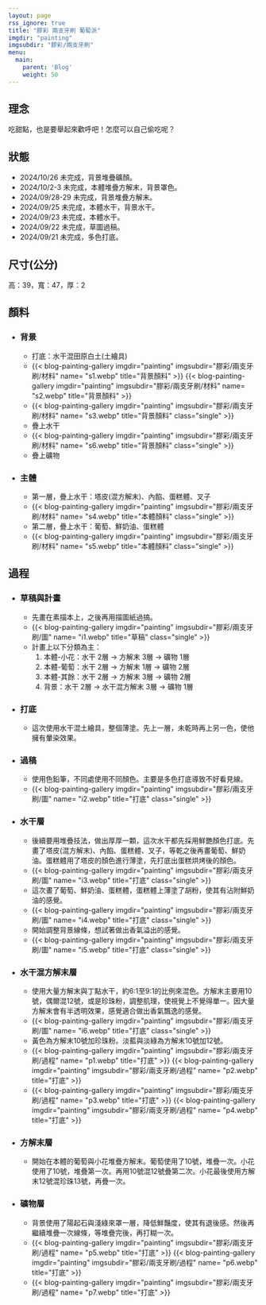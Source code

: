 ```yaml
---
layout: page
rss_ignore: true
title: "膠彩 兩支牙刷 葡萄派"
imgdir: "painting"
imgsubdir: "膠彩/兩支牙刷"
menu:
  main:
    parent: 'Blog'
    weight: 50
---
```

## **理念** ##
吃甜點，也是要舉起來歡呼吧！怎麼可以自己偷吃呢？

## **狀態** ##
* 2024/10/26 未完成，背景堆疊礦顏。
* 2024/10/2-3 未完成，本體堆疊方解末，背景罩色。
* 2024/09/28-29 未完成，背景堆疊方解末。
* 2024/09/25 未完成，本體水干，背景水干。
* 2024/09/23 未完成，本體水干。
* 2024/09/22 未完成，草圖過稿。
* 2024/09/21 未完成，多色打底。

## **尺寸(公分)** ##
高：39，寬：47，厚：2

## **顏料** ##

* ### 背景 ###
  * 打底：水干混田原白土(土繪具)
  * {{< blog-painting-gallery imgdir="painting" imgsubdir="膠彩/兩支牙刷/材料" name= "s1.webp" title="背景顏料" >}}
    {{< blog-painting-gallery imgdir="painting" imgsubdir="膠彩/兩支牙刷/材料" name= "s2.webp" title="背景顏料" >}}
  * {{< blog-painting-gallery imgdir="painting" imgsubdir="膠彩/兩支牙刷/材料" name= "s3.webp" title="背景顏料" class="single" >}}
  * 疊上水干
  * {{< blog-painting-gallery imgdir="painting" imgsubdir="膠彩/兩支牙刷/材料" name= "s6.webp" title="背景顏料" class="single" >}}
  * 疊上礦物

* ### 主體 ###
  * 第一層，疊上水干：塔皮(混方解末)、內餡、蛋糕體、叉子
  * {{< blog-painting-gallery imgdir="painting" imgsubdir="膠彩/兩支牙刷/材料" name= "s4.webp" title="本體顏料" class="single" >}}
  * 第二層，疊上水干：葡萄、鮮奶油、蛋糕體
  * {{< blog-painting-gallery imgdir="painting" imgsubdir="膠彩/兩支牙刷/材料" name= "s5.webp" title="本體顏料" class="single" >}}


## **過程** ##

* ### 草稿與計畫 ###
  * 先畫在素描本上，之後再用描圖紙過搞。
  * {{< blog-painting-gallery imgdir="painting" imgsubdir="膠彩/兩支牙刷/圖" name= "i1.webp" title="草稿" class="single" >}}
  * 計畫上以下分類為主：
      1. 本體-小花：水干 2層 -> 方解末 3層 -> 礦物 1層
      2. 本體-葡萄：水干 2層 -> 方解末 1層 -> 礦物 2層
      3. 本體-其餘：水干 2層 -> 方解末 3層 -> 礦物 2層
      4. 背景：水干 2層 -> 水干混方解末 3層 -> 礦物 1層

* ### 打底 ###
  * 這次使用水干混土繪具，整個薄塗。先上一層，未乾時再上另一色，使他擁有暈染效果。

* ### 過稿 ###
  * 使用色鉛筆，不同處使用不同顏色。主要是多色打底導致不好看見線。
  * {{< blog-painting-gallery imgdir="painting" imgsubdir="膠彩/兩支牙刷/圖" name= "i2.webp" title="打底" class="single" >}}

* ### 水干層 ###
  * 後續要用堆疊技法，做出厚厚一顆，這次水干都先採用鮮艷顏色打底。先畫了塔皮(混方解末)、內餡、蛋糕體、叉子，等乾之後再畫葡萄、鮮奶油。蛋糕體用了塔皮的顏色進行薄塗，先打底出蛋糕烘烤後的顏色。
  * {{< blog-painting-gallery imgdir="painting" imgsubdir="膠彩/兩支牙刷/圖" name= "i3.webp" title="打底" class="single" >}}
  * 這次畫了葡萄、鮮奶油、蛋糕體，蛋糕體上薄塗了胡粉，使其有沾附鮮奶油的感覺。
  * {{< blog-painting-gallery imgdir="painting" imgsubdir="膠彩/兩支牙刷/圖" name= "i4.webp" title="打底" class="single" >}}
  * 開始調整背景線條，想試著做出香氣溢出的感覺。
  * {{< blog-painting-gallery imgdir="painting" imgsubdir="膠彩/兩支牙刷/圖" name= "i5.webp" title="打底" class="single" >}}

* ### 水干混方解末層 ###
  * 使用大量方解末與丁點水干，約6:1至9:1的比例來混色。方解末主要用10號，偶爾混12號，或是珍珠粉，調整肌理，使視覺上不覺得單一。因大量方解末會有半透明效果，感覺適合做出香氣飄逸的感覺。
  * {{< blog-painting-gallery imgdir="painting" imgsubdir="膠彩/兩支牙刷/圖" name= "i6.webp" title="打底" class="single" >}}
  * 黃色為方解末10號加珍珠粉。淡藍與淡綠為方解末10號加12號。
  * {{< blog-painting-gallery imgdir="painting" imgsubdir="膠彩/兩支牙刷/過程" name= "p1.webp" title="打底" >}}
    {{< blog-painting-gallery imgdir="painting" imgsubdir="膠彩/兩支牙刷/過程" name= "p2.webp" title="打底" >}}
  * {{< blog-painting-gallery imgdir="painting" imgsubdir="膠彩/兩支牙刷/過程" name= "p3.webp" title="打底" >}}
    {{< blog-painting-gallery imgdir="painting" imgsubdir="膠彩/兩支牙刷/過程" name= "p4.webp" title="打底" >}}

* ### 方解末層 ###
  * 開始在本體的葡萄與小花堆疊方解末。葡萄使用了10號，堆疊一次。小花使用了10號，堆疊第一次。再用10號混12號疊第二次。小花最後使用方解末12號混珍珠13號，再疊一次。

* ### 礦物層 ###
  * 背景使用了陽起石與淺綠來罩一層，降低鮮豔度，使其有退後感。然後再繼續堆疊一次線條，等堆疊完後，再打糊一次。
  * {{< blog-painting-gallery imgdir="painting" imgsubdir="膠彩/兩支牙刷/過程" name= "p5.webp" title="打底" >}}
    {{< blog-painting-gallery imgdir="painting" imgsubdir="膠彩/兩支牙刷/過程" name= "p6.webp" title="打底" >}}
  * {{< blog-painting-gallery imgdir="painting" imgsubdir="膠彩/兩支牙刷/過程" name= "p7.webp" title="打底" >}}
